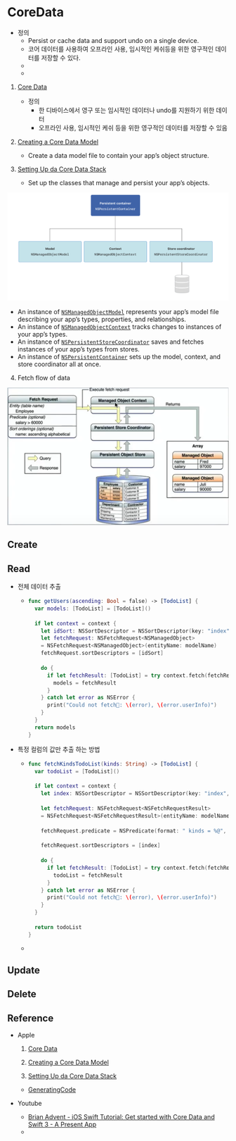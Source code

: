 # CoreData

- 정의
  - Persist or cache data and support undo on a single device.
  - 코어 데이터를 사용하여 오프라인 사용, 임시적인 케쉬등을 위한 영구적인 데이터를 저장할 수 있다. 
  - 
  - 

1. [Core Data](https://developer.apple.com/documentation/coredata)
   - 정의
     - 한 디바이스에서 영구 또는 임시적인 데이터나 undo를 지원하기 위한 데이터
     - 오프라인 사용, 임시적인 케쉬 등을 위한 영구적인 데이터를 저장할 수 있음

2. [Creating a Core Data Model](https://developer.apple.com/documentation/coredata/creating_a_core_data_model)
   - Create a data model file to contain your app’s object structure.
3. [Setting Up da Core Data Stack](https://developer.apple.com/documentation/coredata/setting_up_a_core_data_stack)
   - Set up the classes that manage and persist your app’s objects.

![200622_CoreDataStack](../image/02_CoreData/200622_CoreDataStack.png)

- An instance of [`NSManagedObjectModel`](https://developer.apple.com/documentation/coredata/nsmanagedobjectmodel) represents your app’s model file describing your app’s types, properties, and relationships.
- An instance of [`NSManagedObjectContext`](https://developer.apple.com/documentation/coredata/nsmanagedobjectcontext) tracks changes to instances of your app’s types.
- An instance of [`NSPersistentStoreCoordinator`](https://developer.apple.com/documentation/coredata/nspersistentstorecoordinator) saves and fetches instances of your app’s types from stores.
- An instance of [`NSPersistentContainer`](https://developer.apple.com/documentation/coredata/nspersistentcontainer) sets up the model, context, and store coordinator all at once.

4. Fetch flow of data

![200623_coreData_FetchFlowOfData](../image/02_CoreData/200623_coreData_FetchFlowOfData.png)









## Create





## Read

- 전체 데이터 추출

  - ```swift
    func getUsers(ascending: Bool = false) -> [TodoList] {
      var models: [TodoList] = [TodoList]()
    
      if let context = context {
        let idSort: NSSortDescriptor = NSSortDescriptor(key: "index", ascending: ascending)
        let fetchRequest: NSFetchRequest<NSManagedObject>
        = NSFetchRequest<NSManagedObject>(entityName: modelName)
        fetchRequest.sortDescriptors = [idSort]
    
        do {
          if let fetchResult: [TodoList] = try context.fetch(fetchRequest) as? [TodoList] {
            models = fetchResult
          }
        } catch let error as NSError {
          print("Could not fetch🥺: \(error), \(error.userInfo)")
        }
      }
      return models
    }
    ```

    

- 특정 컬럼의 값만 추출 하는 방법

  - ```swift
    func fetchKindsTodoList(kinds: String) -> [TodoList] {
      var todoList = [TodoList]()
    
      if let context = context {
        let index: NSSortDescriptor = NSSortDescriptor(key: "index", ascending: true)
    
        let fetchRequest: NSFetchRequest<NSFetchRequestResult>
        = NSFetchRequest<NSFetchRequestResult>(entityName: modelName)
    
        fetchRequest.predicate = NSPredicate(format: " kinds = %@", NSString(string: kinds))
    
        fetchRequest.sortDescriptors = [index]
    
        do {
          if let fetchResult: [TodoList] = try context.fetch(fetchRequest) as? [TodoList] {
            todoList = fetchResult
          }
        } catch let error as NSError {
          print("Could not fetch🥺: \(error), \(error.userInfo)")
        }
      }
    
      return todoList
    }
    ```

  - 

## Update



## Delete





## Reference 

- Apple

  1. [Core Data](https://developer.apple.com/documentation/coredata)

  2. [Creating a Core Data Model](https://developer.apple.com/documentation/coredata/creating_a_core_data_model)
  3. [Setting Up da Core Data Stack](https://developer.apple.com/documentation/coredata/setting_up_a_core_data_stack)

  - [GeneratingCode](https://developer.apple.com/documentation/coredata/modeling_data/generating_code)

- Youtube

  - [Brian Advent - iOS Swift Tutorial: Get started with Core Data and Swift 3 - A Present App](https://www.youtube.com/watch?v=bnxQQgHL1hM)
  - 

